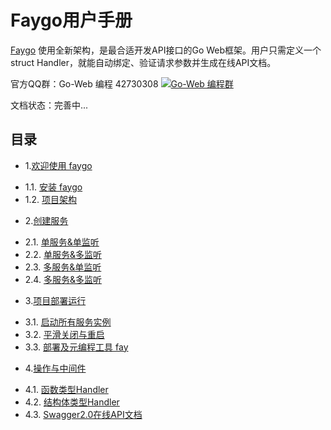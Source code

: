 # Faygo用户手册

[Faygo](https://github.com/henrylee2cn/faygo) 使用全新架构，是最合适开发API接口的Go Web框架。用户只需定义一个struct Handler，就能自动绑定、验证请求参数并生成在线API文档。

官方QQ群：Go-Web 编程 42730308    [![Go-Web 编程群](http://pub.idqqimg.com/wpa/images/group.png)](http://jq.qq.com/?_wv=1027&k=fzi4p1)

文档状态：完善中...

## 目录

* 1.[欢迎使用 faygo](zh/01.00.md)
 - 1.1. [安装 faygo](zh/01.01.md)
 - 1.2. [项目架构](zh/01.02.md)

* 2.[创建服务](zh/02.00.md)
 - 2.1. [单服务&单监听](zh/02.01.md)
 - 2.2. [单服务&多监听](zh/02.02.md)
 - 2.3. [多服务&单监听](zh/02.03.md)
 - 2.4. [多服务&多监听](zh/02.04.md)

* 3.[项目部署运行](zh/03.00.md)
 - 3.1. [启动所有服务实例](zh/03.01.md)
 - 3.2. [平滑关闭与重启](zh/03.02.md)
 - 3.3. [部署及元编程工具 fay](zh/03.03.md)

* 4.[操作与中间件](zh/04.00.md)
 - 4.1. [函数类型Handler](zh/04.01.md)
 - 4.2. [结构体类型Handler](zh/04.02.md)
 - 4.3. [Swagger2.0在线API文档](zh/04.03.md)
 
